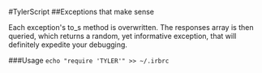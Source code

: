 #TylerScript
##Exceptions that make sense

Each exception's to_s method is overwritten.  The responses array is then queried, which returns a random, yet informative exception, that will definitely expedite your debugging.

###Usage
`echo "require 'TYLER'" >> ~/.irbrc`
